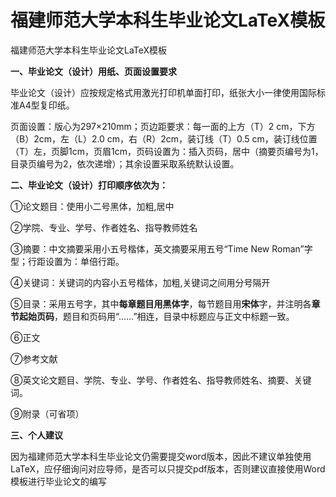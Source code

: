 # 福建师范大学本科生毕业论文LaTeX模板
福建师范大学本科生毕业论文LaTeX模板

**一、毕业论文（设计）用纸、页面设置要求** 

毕业论文（设计）应按规定格式用激光打印机单面打印，纸张大小一律使用国际标准A4型复印纸。

页面设置：版心为297×210mm；页边距要求：每一面的上方（T）2 cm，下方（B）2cm，左（L）2.0 cm，右（R）2cm，装订线（T）0.5 cm，装订线位置（T）左，页脚1cm，页眉1cm，页码设置为：插入页码，居中（摘要页编号为1，目录页编号为2，依次递增）；其余设置采取系统默认设置。

**二、毕业论文（设计）打印顺序依次为：**

①论文题目：使用小二号黑体，加粗,居中

②学院、专业、学号、作者姓名、指导教师姓名

③摘要：中文摘要采用小五号楷体，英文摘要采用五号“Time New Roman”字型；行距设置为：单倍行距。

④关键词：关键词的内容小五号楷体，加粗,关键词之间用分号隔开

⑤目录：采用五号字，其中**每章题目用黑体字**，每节题目用**宋体**字，并注明各**章节起始页码**，题目和页码用“……”相连，目录中标题应与正文中标题一致。

⑥正文

⑦参考文献

⑧英文论文题目、学院、专业、学号、作者姓名、指导教师姓名、摘要、关键词。

⑨附录（可省项）

**三、个人建议**

因为福建师范大学本科生毕业论文仍需要提交word版本，因此不建议单独使用LaTeX，应仔细询问对应导师，是否可以只提交pdf版本，否则建议直接使用Word模板进行毕业论文的编写

